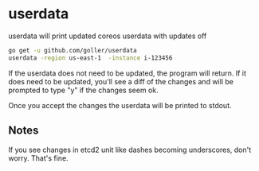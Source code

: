 # userdata

userdata will print updated coreos userdata with updates off

```sh
go get -u github.com/goller/userdata
userdata -region us-east-1  -instance i-123456
```

If the userdata does not need to be updated, the program will return.
If it does need to be updated, you'll see a diff of the changes and
will be prompted to type "y" if the changes seem ok.

Once you accept the changes the userdata will be printed to stdout.


## Notes
If you see changes in etcd2 unit like dashes becoming underscores, don't worry. That's fine.
